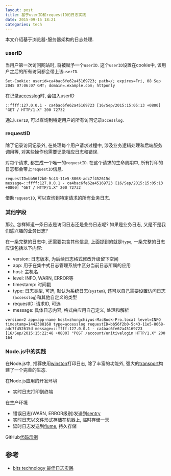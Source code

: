 ```yaml
---
layout: post
title: 基于userID和requestID的日志实践
date: 2015-09-15 18:21
categories: tech
---
```

本文介绍基于浏览器-服务器架构的日志处理.

### userID

当用户第一次访问网站时, 将被赋予一个`userID`. 这个`userID`设置在cookie中, 该用户之后的所有访问都会带上该`userID`.

```
Set-Cookie: userid=ca4bac6fe62a45169723; path=/; expires=Fri, 08 Sep 2045 07:06:07 GMT; domain=.example.com; httponly
```

在记录[accesslog](https://en.wikipedia.org/wiki/Common_Log_Format)时, 会加入userID

```
::ffff:127.0.0.1 - ca4bac6fe62a45169723 [16/Sep/2015:15:05:13 +0800] "GET / HTTP/1.X" 200 72732
```

通过`userID`, 可以查询到特定用户的所有访问记录`accesslog`.

### requestID

除了记录访问记录外, 在处理每个用户请求过程中, 涉及业务逻辑处理和后端服务调用等, 对某些操作也需要记录相应日志和错误.

对每个请求, 都生成一个唯一的`requestID`. 在这个请求的生命周期中, 所有打印的日志都会带上`requestID`信息.

```
requestID=bb56f2b0-5c43-11e5-8068-adc7f452615d message=::ffff:127.0.0.1 - ca4bac6fe62a45169723 [16/Sep/2015:15:05:13 +0800] "GET / HTTP/1.X" 200 72732
```

借助`requestID`, 可以查询到特定请求的所有业务日志.

### 其他字段

那么, 怎样知道一条日志是访问日志还是业务日志呢? 如果是业务日志, 又是不是我们感兴趣的业务日志?

在一条完整的日志中, 还需要包含其他信息, 上面提到的就是`type`, 一条完整的日志应该包括以下内容:

* version: 日志版本, 为后续日志格式修改升级留下空间
* app: 用于在集中式日志管理系统中区分当前日志所属的应用
* host: 主机名
* level: INFO, WARN, ERROR等
* timestamp: 时间戳
* type: 日志类型, 可选, 默认为系统日志(`system`), 还可以自己需要设置访问日志(`accesslog`)和其他自定义的类型
* requestID: 请求ID, 可选
* message: 具体日志内容, 格式由应用自己定义, 处理和解析

```
version=2 app=app-name host=zhongchiyus-MacBook-Pro.local level=INFO timestamp=1442388168 type=accesslog requestID=bb56f2b0-5c43-11e5-8068-adc7f452615d message=::ffff:127.0.0.1 - ca4bac6fe62a45169723 [16/Sep/2015:15:22:48 +0800] "POST /account/unitivelogin HTTP/1.X" 200 164
```

### Node.js中的实践

在Node.js中, 推荐使用[winston](https://github.com/winstonjs/winston)打印日志, 除了丰富的功能外, 强大的[transport](https://github.com/winstonjs/winston/blob/master/docs/transports.md)构建了一个完善的生态.

在Node.js应用的开发环境

* 实时日志打印到终端

在生产环境

* 错误日志(WARN, ERROR级别)发送到[sentry](https://getsentry.com/)
* 实时日志以文件形式存储在机器上, 临时存储一天
* 延时日志发送到[flume](https://flume.apache.org/), 持久存储

GitHub[代码示例](https://github.com/CatTail/log-starter-kit)

## 参考

* [bits technology 最佳日志实践](http://www.bitstech.net/2014/01/07/log-best-practice/)
